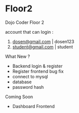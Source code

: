# Floor2
Dojo Coder Floor 2

account that can login :
1. dosen@gmail.com   | dosen123
2. student@gmail.com | student

What New ?
- Backend login & register
- Register frontend bug fix
- connect to mysql
- database
- password hash

Coming Soon
- Dashboard Frontend
